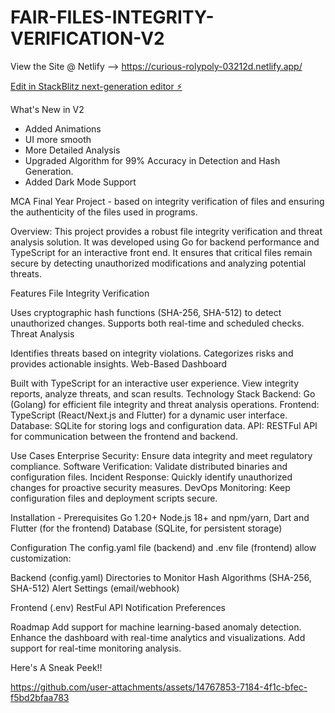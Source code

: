 # FAIR-FILES-INTEGRITY-VERIFICATION-V2

View the Site @ Netlify --> https://curious-rolypoly-03212d.netlify.app/

[Edit in StackBlitz next-generation editor ⚡️](https://stackblitz.com/~/github.com/Crypt-Sam-02/FAIR-FILES-INTEGRITY-VERIFICATION-V2)

What's New in V2 
- Added Animations
- UI more smooth
- More Detailed Analysis
- Upgraded Algorithm for 99% Accuracy in Detection and Hash Generation.
- Added Dark Mode Support


MCA Final Year Project - based on integrity verification of files and ensuring the authenticity of the files used in programs.

Overview: This project provides a robust file integrity verification and threat analysis solution. It was developed using Go for backend performance and TypeScript for an interactive front end. It ensures that critical files remain secure by detecting unauthorized modifications and analyzing potential threats.

Features File Integrity Verification

Uses cryptographic hash functions (SHA-256, SHA-512) to detect unauthorized changes.
Supports both real-time and scheduled checks.
Threat Analysis

Identifies threats based on integrity violations.
Categorizes risks and provides actionable insights.
Web-Based Dashboard

Built with TypeScript for an interactive user experience.
View integrity reports, analyze threats, and scan results.
Technology Stack Backend: Go (Golang) for efficient file integrity and threat analysis operations. Frontend: TypeScript (React/Next.js and Flutter) for a dynamic user interface. Database: SQLite for storing logs and configuration data. API: RESTFul API for communication between the frontend and backend.

Use Cases Enterprise Security: Ensure data integrity and meet regulatory compliance. Software Verification: Validate distributed binaries and configuration files. Incident Response: Quickly identify unauthorized changes for proactive security measures. DevOps Monitoring: Keep configuration files and deployment scripts secure.

Installation - Prerequisites Go 1.20+ Node.js 18+ and npm/yarn, Dart and Flutter (for the frontend) Database (SQLite, for persistent storage)

Configuration The config.yaml file (backend) and .env file (frontend) allow customization:

Backend (config.yaml) Directories to Monitor Hash Algorithms (SHA-256, SHA-512) Alert Settings (email/webhook)

Frontend (.env) RestFul API Notification Preferences

Roadmap Add support for machine learning-based anomaly detection. Enhance the dashboard with real-time analytics and visualizations. Add support for real-time monitoring analysis.


Here's A Sneak Peek!!


https://github.com/user-attachments/assets/14767853-7184-4f1c-bfec-f5bd2bfaa783




